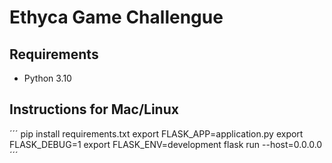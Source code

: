# Ethyca Game Challengue

## Requirements
- Python 3.10

## Instructions for Mac/Linux
´´´
pip install requirements.txt
export FLASK_APP=application.py
export FLASK_DEBUG=1
export FLASK_ENV=development
flask run --host=0.0.0.0
´´´
